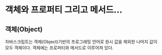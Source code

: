# 객체와 프로퍼티 그리고 메서드...
## 객체(Object)
자바스크립트는 객체(Object)기반의 프로그래밍 언어로 원시 값을 제외한 나머지 값이 모두 객체이다.
객체에는 프로퍼티와 메서드로 이루어져 있다.





